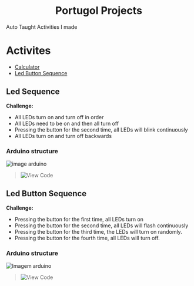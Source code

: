 <p align="center">
  <img src="" />
</p>
<h1 align="center">Portugol Projects</h1>

Auto Taught Activities I made

Activites
=================
<!--ts-->
   * [Calculator](#led-sequence)
   * [Led Button Sequence](#led-button-sequence)
<!--te-->
## Led Sequence
**Challenge:**
* All LEDs turn on and turn off in order 
* All LEDs need to be on and then all turn off
* Pressing the button for the second time, all LEDs will blink continuously
* All LEDs turn on and turn off backwards

### Arduino structure
![image arduino](https://user-images.githubusercontent.com/51789882/174125086-ab50a5fd-6f6d-4adc-8840-08ad8304dadf.png)
> ![View Code]([https://github.com/nailtonvital/arduino-classes/blob/main/if_led1.ino](https://github.com/nailtonvital/arduino-classes/blob/main/led_sequence1.ino))


## Led Button Sequence
**Challenge:**
* Pressing the button for the first time, all LEDs turn on   
* Pressing the button for the second time, all LEDs will flash continuously
* Pressing the button for the third time, the LEDs will turn on randomly.
* Pressing the button for the fourth time, all LEDs will turn off.
### Arduino structure
![Imagem arduino](https://github.com/nailtonvital/arduino-classes/blob/main/image.png)
> ![View Code](https://github.com/nailtonvital/arduino-classes/blob/main/if_led1.ino)
